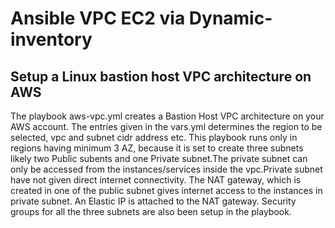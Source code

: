 # Ansible VPC EC2 via Dynamic-inventory

##  Setup a Linux bastion host VPC architecture on AWS

The playbook aws-vpc.yml creates a Bastion Host VPC architecture on your AWS account. The entries given in the vars.yml determines the region to be selected, vpc and subnet cidr address etc.
This playbook runs only in regions having minimum 3 AZ, because it is set to create three subnets likely two Public subents and one Private subnet.The private subnet can only be accessed from the instances/services inside the vpc.Private subnet have not given direct internet connectivity.
The NAT gateway, which is created in one of the public subnet gives internet access to the instances in private subnet. An Elastic IP is attached to the NAT gateway. Security groups for all the three subnets are also been setup in the playbook.
